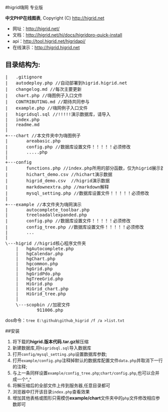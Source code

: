 ﻿#higrid嗨网 专业版 

**中文PHP在线图表**, Copyright (C) http://higrid.net   


- 网址：<http://higrid.net/>
- 文档：<http://higrid.net/hi/docs/higridpro-quick-install>
- api：<http://tool.higrid.net/higridapi/>
- 在线演示：<http://higrid.higrid.net>


## 目录结构为:

<pre>
|   .gitignore
|   autodeploy.php //自动部署到higrid.higrid.net
|   changelog.md //每次主要更新
|   chart.php //嗨图例子入口文件
|   CONTRIBUTING.md //期待共同参与
|   example.php //嗨网例子入口文件
|   higridsql.sql //!!!!!演示数据库，请导入
|   index.php
|   readme.md
|   
+---chart //本文件夹中为嗨图例子
|       areabasic.php
|       config.php //数据库设置文件！！！！！必须修改
|       .....php
|       
+---config
|       functions.php //index.php所用的部分函数，仅为higrid展示首页所用
|       hichart_demo.csv //hichart演示数据
|       higrid_demo.csv  //higrid演示数据
|       markdownextra.php //markdown解释
|       mysql_setting.php //数据库设置文件！！！！！必须修改
|       
+---example //本文件夹为嗨网演示
|       autocomplete_toolbar.php
|       treeloadallexpanded.php
|       config.php //数据库设置文件！！！！！必须修改
|       config_tree.php //数据库设置文件！！！！！必须修改
|       ...
|       
\---higrid //higrid核心程序文件夹
    |   hgAutocomplete.php
    |   hgCalendar.php
    |   hgChart.php
    |   hgcommon.php
    |   hgGrid.php
    |   hgGridPdo.php
    |   hgTreeGrid.php
    |   HiGrid.php
    |   HiGrid_chart.php
    |   HiGrid_tree.php
    |   
    \---scopbin //加密文件
            911006.php
</pre>
dos命令：`tree E:\github\github_higrid /f /a >list.txt`

##安装

1. 将下载的**higrid.版本代码.tar.gz**解压缩
1. 新建数据库,将`higridsql.sql`导入数据库
1. 打开`config/mysql_setting.php`设置数据库参数;
1. 打开`example/config.php`注释掉默认的数据库配置文件`data.php`并取消下一行的注释;
1. 与上一条同样设置`example/config_tree.php`;`chart/config.php`,也可以合并成一个^_^
1. 将解压缩后的全部文件上传到服务器,任意目录都可
1. 浏览器中打开该目录`index.php`查看效果
1. 增加其他表格或图形只需模仿**example/chart**文件夹中的`php`文件修改相应参数即可
